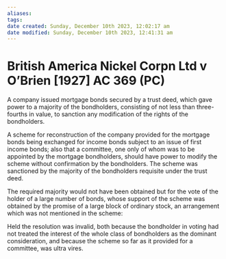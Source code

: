 ```yaml
---
aliases: 
tags: 
date created: Sunday, December 10th 2023, 12:02:17 am
date modified: Sunday, December 10th 2023, 12:41:31 am
---
```


# British America Nickel Corpn Ltd v O’Brien [1927] AC 369 (PC)

A company issued mortgage bonds secured by a trust deed, which gave power to a majority of the bondholders, consisting of not less than three-fourths in value, to sanction any modification of the rights of the bondholders.

A scheme for reconstruction of the company provided for the mortgage bonds being exchanged for income bonds subject to an issue of first income bonds; also that a committee, one only of whom was to be appointed by the mortgage bondholders, should have power to modify the scheme without confirmation by the bondholders. The scheme was sanctioned by the majority of the bondholders requisite under the trust deed.

The required majority would not have been obtained but for the vote of the holder of a large number of bonds, whose support of the scheme was obtained by the promise of a large block of ordinary stock, an arrangement which was not mentioned in the scheme:

Held the resolution was invalid, both because the bondholder in voting had not treated the interest of the whole class of bondholders as the dominant consideration, and because the scheme so far as it provided for a committee, was ultra vires.
